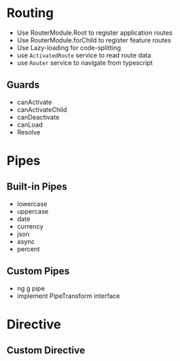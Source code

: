# Routing

* Use RouterModule.Root to register application routes
* Use RouterModule.forChild to register feature routes
* Use Lazy-loading for code-splitting
* use `ActivatedRoute` service to read route data
* use `Router` service to navigate from typescript

## Guards

* canActivate
* canActivateChild
* canDeactivate
* canLoad
* Resolve

# Pipes

## Built-in Pipes

* lowercase
* uppercase
* date
* currency
* json
* async
* percent

## Custom Pipes

* ng g pipe <pipe-name>
* implement PipeTransform interface

# Directive

## Custom Directive
